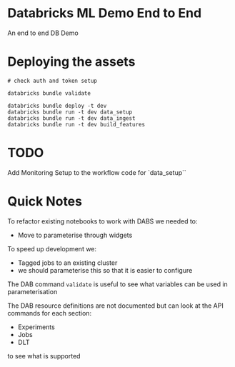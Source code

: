 # Databricks ML Demo End to End

An end to end DB Demo

# Deploying the assets

```{bash}
# check auth and token setup

databricks bundle validate

databricks bundle deploy -t dev
databricks bundle run -t dev data_setup
databricks bundle run -t dev data_ingest
databricks bundle run -t dev build_features
```

# TODO

Add Monitoring Setup to the workflow code for `data_setup``

# Quick Notes

To refactor existing notebooks to work with DABS we needed to: 
- Move to parameterise through widgets

To speed up development we:
- Tagged jobs to an existing cluster
- we should parameterise this so that it is easier to configure

The DAB command `validate` is useful to see what variables can be used in parameterisation

The DAB resource definitions are not documented but can look at the API commands for each section:
- Experiments
- Jobs
- DLT

to see what is supported
